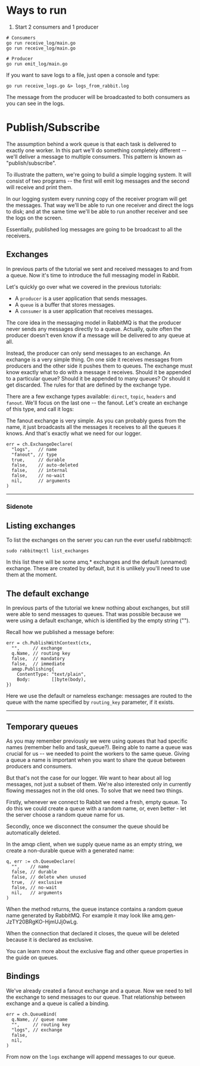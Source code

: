 # Ways to run

1. Start 2 consumers and 1 producer
```
# Consumers
go run receive_log/main.go
go run receive_log/main.go

# Producer
go run emit_log/main.go
```

If you want to save logs to a file, just open a console and type:
```
go run receive_logs.go &> logs_from_rabbit.log
```

The message from the producer will be broadcasted to both consumers as you can see in the logs.

# Publish/Subscribe

The assumption behind a work queue is that each task is delivered to exactly one worker. In this part we'll do something completely different -- we'll deliver a message to multiple consumers. This pattern is known as "publish/subscribe".

To illustrate the pattern, we're going to build a simple logging system. It will consist of two programs -- the first will emit log messages and the second will receive and print them.

In our logging system every running copy of the receiver program will get the messages. That way we'll be able to run one receiver and direct the logs to disk; and at the same time we'll be able to run another receiver and see the logs on the screen.

Essentially, published log messages are going to be broadcast to all the receivers.

## Exchanges

In previous parts of the tutorial we sent and received messages to and from a queue. Now it's time to introduce the full messaging model in Rabbit.

Let's quickly go over what we covered in the previous tutorials:

- A `producer` is a user application that sends messages.
- A `queue` is a buffer that stores messages.
- A `consumer` is a user application that receives messages.

The core idea in the messaging model in RabbitMQ is that the producer never sends any messages directly to a queue. Actually, quite often the producer doesn't even know if a message will be delivered to any queue at all.

Instead, the producer can only send messages to an exchange. An exchange is a very simple thing. On one side it receives messages from producers and the other side it pushes them to queues. The exchange must know exactly what to do with a message it receives. Should it be appended to a particular queue? Should it be appended to many queues? Or should it get discarded. The rules for that are defined by the exchange type.

There are a few exchange types available: `direct`, `topic`, `headers` and `fanout`. We'll focus on the last one -- the fanout. Let's create an exchange of this type, and call it logs:

The fanout exchange is very simple. As you can probably guess from the name, it just broadcasts all the messages it receives to all the queues it knows. And that's exactly what we need for our logger.

```
err = ch.ExchangeDeclare(
  "logs",   // name
  "fanout", // type
  true,     // durable
  false,    // auto-deleted
  false,    // internal
  false,    // no-wait
  nil,      // arguments
)
```
--- 

### Sidenote

## Listing exchanges
To list the exchanges on the server you can run the ever useful rabbitmqctl:

```
sudo rabbitmqctl list_exchanges
```

In this list there will be some amq.* exchanges and the default (unnamed) exchange. These are created by default, but it is unlikely you'll need to use them at the moment.

## The default exchange

In previous parts of the tutorial we knew nothing about exchanges, but still were able to send messages to queues. That was possible because we were using a default exchange, which is identified by the empty string ("").

Recall how we published a message before:

```
err = ch.PublishWithContext(ctx,
  "",     // exchange
  q.Name, // routing key
  false,  // mandatory
  false,  // immediate
  amqp.Publishing{
    ContentType: "text/plain",
    Body:        []byte(body),
})
```
Here we use the default or nameless exchange: messages are routed to the queue with the name specified by `routing_key` parameter, if it exists.

---

## Temporary queues

As you may remember previously we were using queues that had specific names (remember hello and task_queue?). Being able to name a queue was crucial for us -- we needed to point the workers to the same queue. Giving a queue a name is important when you want to share the queue between producers and consumers.

But that's not the case for our logger. We want to hear about all log messages, not just a subset of them. We're also interested only in currently flowing messages not in the old ones. To solve that we need two things.

Firstly, whenever we connect to Rabbit we need a fresh, empty queue. To do this we could create a queue with a random name, or, even better - let the server choose a random queue name for us.

Secondly, once we disconnect the consumer the queue should be automatically deleted.

In the amqp client, when we supply queue name as an empty string, we create a non-durable queue with a generated name:

```
q, err := ch.QueueDeclare(
  "",    // name
  false, // durable
  false, // delete when unused
  true,  // exclusive
  false, // no-wait
  nil,   // arguments
)
```

When the method returns, the queue instance contains a random queue name generated by RabbitMQ. For example it may look like amq.gen-JzTY20BRgKO-HjmUJj0wLg.

When the connection that declared it closes, the queue will be deleted because it is declared as exclusive.

You can learn more about the exclusive flag and other queue properties in the guide on queues.

## Bindings

We've already created a fanout exchange and a queue. Now we need to tell the exchange to send messages to our queue. That relationship between exchange and a queue is called a binding.

```
err = ch.QueueBind(
  q.Name, // queue name
  "",     // routing key
  "logs", // exchange
  false,
  nil,
)
```

From now on the `logs` exchange will append messages to our queue.

